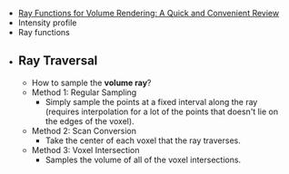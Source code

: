 - [Ray Functions for Volume Rendering: A Quick and Convenient Review ](https://www.youtube.com/watch?v=1PqvwOjnKJw&ab_channel=BobLaramee)
- Intensity profile
- Ray functions
- ## Ray Traversal
	- How to sample the **volume ray**?
	- Method 1: Regular Sampling
		- Simply sample the points at a fixed interval along the ray (requires interpolation for a lot of the points that doesn't lie on the edges of the voxel).
	- Method 2: Scan Conversion
		- Take the center of each voxel that the ray traverses.
	- Method 3: Voxel Intersection
		- Samples the volume of all of the voxel intersections.